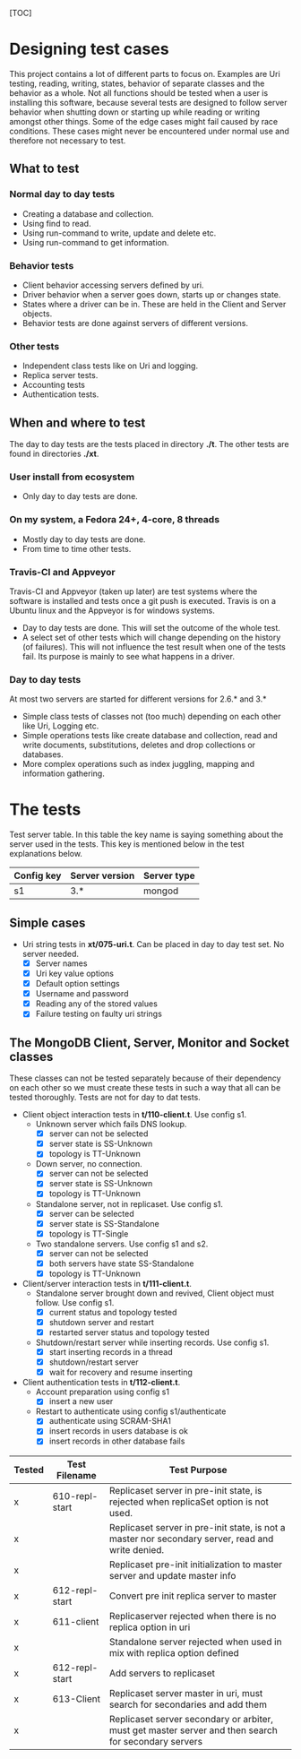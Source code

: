 [TOC]

# Designing test cases

This project contains a lot of different parts to focus on. Examples are Uri testing, reading, writing, states, behavior of separate classes and the behavior as a whole. Not all functions should be tested when a user is installing this software, because several tests are designed to follow server behavior when shutting down or starting up while reading or writing amongst other things. Some of the edge cases might fail caused by race conditions. These cases might never be encountered under normal use and therefore not necessary to test.



## What to test

### Normal day to day tests
* Creating a database and collection.
* Using find to read.
* Using run-command to write, update and delete etc.
* Using run-command to get information.

### Behavior tests
* Client behavior accessing servers defined by uri.
* Driver behavior when a server goes down, starts up or changes state.
* States where a driver can be in. These are held in the Client and Server objects.
* Behavior tests are done against servers of different versions.

### Other tests
* Independent class tests like on Uri and logging.
* Replica server tests.
* Accounting tests
* Authentication tests.



## When and where to test
The day to day tests are the tests placed in directory **./t**. The other tests are found in directories **./xt**.

### User install from ecosystem
* Only day to day tests are done.

### On my system, a Fedora 24+, 4-core, 8 threads
* Mostly day to day tests are done.
* From time to time other tests.

### Travis-CI and Appveyor

Travis-CI and Appveyor (taken up later) are test systems where the software is installed and tests once a git push is executed. Travis is on a Ubuntu linux and the Appveyor is for windows systems.

* Day to day tests are done. This will set the outcome of the whole test.
* A select set of other tests which will change depending on the history (of failures). This will not influence the test result when one of the tests fail. Its purpose is mainly to see what happens in a driver.

### Day to day tests

At most two servers are started for different versions for 2.6.* and 3.*

* Simple class tests of classes not (too much) depending on each other like Uri, Logging etc.
* Simple operations tests like create database and collection, read and write documents, substitutions, deletes and drop collections or databases.
* More complex operations such as index juggling, mapping and information gathering.



# The tests

Test server table. In this table the key name is saying something about the server used in the tests. This key is mentioned below in the test explanations below.

| Config key | Server version | Server type |
|------------|----------------|-------------|
| s1 | 3.* | mongod |

## Simple cases

* Uri string tests in **xt/075-uri.t**. Can be placed in day to day test set. No server needed.
  * [x] Server names
  * [x] Uri key value options
  * [x] Default option settings
  * [x] Username and password
  * [x] Reading any of the stored values
  * [x] Failure testing on faulty uri strings

## The MongoDB Client, Server, Monitor and Socket classes

These classes can not be tested separately because of their dependency on each other so we must create these tests in such a way that all can be tested thoroughly. Tests are not for day to dat tests.

* Client object interaction tests in **t/110-client.t**. Use config s1.
  * Unknown server which fails DNS lookup.
    * [x] server can not be selected
    * [x] server state is SS-Unknown
    * [x] topology is TT-Unknown
  * Down server, no connection.
    * [x] server can not be selected
    * [x] server state is SS-Unknown
    * [x] topology is TT-Unknown
  * Standalone server, not in replicaset. Use config s1.
    * [x] server can be selected
    * [x] server state is SS-Standalone
    * [x] topology is TT-Single
  * Two standalone servers. Use config s1 and s2.
    * [x] server can not be selected
    * [x] both servers have state SS-Standalone
    * [x] topology is TT-Unknown

* Client/server interaction tests in **t/111-client.t**.
  * Standalone server brought down and revived, Client object must follow. Use config s1.
    * [x] current status and topology tested
    * [x] shutdown server and restart
    * [x] restarted server status and topology tested
  * Shutdown/restart server while inserting records. Use config s1.
    * [x] start inserting records in a thread
    * [x] shutdown/restart server
    * [x] wait for recovery and resume inserting

* Client authentication tests in **t/112-client.t**.
  * Account preparation using config s1
    * [x] insert a new user
  * Restart to authenticate using config s1/authenticate
    * [x] authenticate using SCRAM-SHA1
    * [x] insert records in users database is ok
    * [x] insert records in other database fails

|Tested|Test Filename|Test Purpose|
|-|-|-|
|x|610-repl-start|Replicaset server in pre-init state, is rejected when replicaSet option is not used.|
|x||Replicaset server in pre-init state, is not a master nor secondary server, read and write denied.|
|x||Replicaset pre-init initialization to master server and update master info|
|x|612-repl-start|Convert pre init replica server to master|
|x|611-client|Replicaserver rejected when there is no replica option in uri|
|x||Standalone server rejected when used in mix with replica option defined|
|x|612-repl-start|Add servers to replicaset|
|x|613-Client|Replicaset server master in uri, must search for secondaries and add them|
|x||Replicaset server secondary or arbiter, must get master server and then search for secondary servers|
